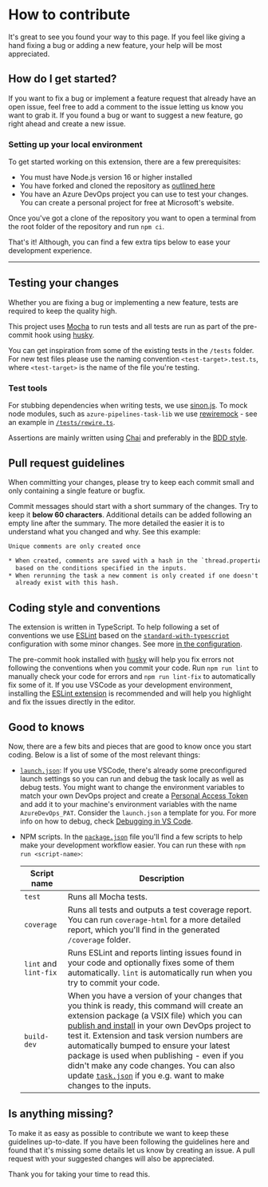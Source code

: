 # How to contribute

It's great to see you found your way to this page. If you feel like giving a hand fixing a bug or adding a new feature, your help will be most appreciated.

## How do I get started?

If you want to fix a bug or implement a feature request that already have an open issue, feel free to add a comment to the issue letting us know you want to grab it. If you found a bug or want to suggest a new feature, go right ahead and create a new issue.

### Setting up your local environment

To get started working on this extension, there are a few prerequisites:

* You must have Node.js version 16 or higher installed
* You have forked and cloned the repository as [outlined here](https://docs.github.com/en/get-started/quickstart/contributing-to-projects)
* You have an Azure DevOps project you can use to test your changes. You can create a personal project for free at Microsoft's website.

Once you've got a clone of the repository you want to open a terminal from the root folder of the repository and run `npm ci`.

That's it! Although, you can find a few extra tips below to ease your development experience.

---

## Testing your changes

Whether you are fixing a bug or implementing a new feature, tests are required to keep the quality high.

This project uses [Mocha](https://mochajs.org/) to run tests and all tests are run as part of the pre-commit hook using [husky](https://typicode.github.io/husky/#/).

You can get inspiration from some of the existing tests in the `/tests` folder. For new test files please use the naming convention `<test-target>.test.ts`, where `<test-target>` is the name of the file you're testing.

### Test tools

For stubbing dependencies when writing tests, we use [sinon.js](https://sinonjs.org/). To mock node modules, such as `azure-pipelines-task-lib` we use [rewiremock](https://github.com/theKashey/rewiremock) - see an example in [`/tests/rewire.ts`](../tests/rewire.ts).

Assertions are mainly written using [Chai](https://www.chaijs.com/) and preferably in the [BDD style](https://www.chaijs.com/api/bdd/).

## Pull request guidelines

When committing your changes, please try to keep each commit small and only containing a single feature or bugfix.

Commit messages should start with a short summary of the changes. Try to keep it **below 60 characters**. Additional details can be added following an empty line after the summary. The more detailed the easier it is to understand what you changed and why. See this example:

```txt
Unique comments are only created once

* When created, comments are saved with a hash in the `thread.properties`
  based on the conditions specified in the inputs.
* When rerunning the task a new comment is only created if one doesn't
  already exist with this hash.
```

## Coding style and conventions

The extension is written in TypeScript. To help following a set of conventions we use [ESLint](https://eslint.org/) based on the [`standard-with-typescript`](https://github.com/standard/eslint-config-standard-with-typescript) configuration with some minor changes. See more [in the configuration](../.eslintrc.json).

The pre-commit hook installed with [husky](https://typicode.github.io/husky/#/) will help you fix errors not following the conventions when you commit your code. Run `npm run lint` to manually check your code for errors and `npm run lint-fix` to automatically fix some of it. If you use VSCode as your development environment, installing the [ESLint extension](https://marketplace.visualstudio.com/items?itemName=dbaeumer.vscode-eslint) is recommended and will help you highlight and fix the issues directly in the editor.

## Good to knows

Now, there are a few bits and pieces that are good to know once you start coding. Below is a list of some of the most relevant things:

* [`launch.json`](../.vscode/launch.json): If you use VSCode, there's already some preconfigured launch settings so you can run and debug the task locally as well as debug tests. You might want to change the environment variables to match your own DevOps project and create a [Personal Access Token](https://learn.microsoft.com/en-us/azure/devops/organizations/accounts/use-personal-access-tokens-to-authenticate) and add it to your machine's environment variables with the name `AzureDevOps_PAT`. Consider the `launch.json` a template for you. For more info on how to debug, check [Debugging in VS Code](https://code.visualstudio.com/Docs/editor/debugging).
* NPM scripts. In the [`package.json`](../package.json) file you'll find a few scripts to help make your development workflow easier. You can run these with `npm run <script-name>`:

  | Script name           | Description |
  | --------------------- | ----------- |
  | `test`                | Runs all Mocha tests. |
  | `coverage`            | Runs all tests and outputs a test coverage report. You can run `coverage-html` for a more detailed report, which you'll find in the generated `/coverage` folder. |
  | `lint` and `lint-fix` | Runs ESLint and reports linting issues found in your code and optionally fixes some of them automatically. `lint` is automatically run when you try to commit your code. |
  | `build-dev`           | When you have a version of your changes that you think is ready, this command will create an extension package (a VSIX file) which you can [publish and install](https://learn.microsoft.com/en-us/azure/devops/extend/develop/add-build-task?view=azure-devops#5-publish-your-extension) in your own DevOps project to test it. Extension and task version numbers are automatically bumped to ensure your latest package is used when publishing - even if you didn't make any code changes. You can also update [`task.json`](../task.json) if you e.g. want to make changes to the inputs. |

## Is anything missing?

To make it as easy as possible to contribute we want to keep these guidelines up-to-date. If you have been following the guidelines here and found that it's missing some details let us know by creating an issue. A pull request with your suggested changes will also be appreciated.

Thank you for taking your time to read this.

